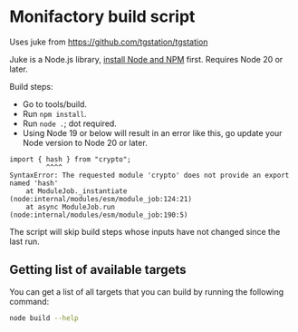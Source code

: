 # Monifactory build script

Uses juke from <https://github.com/tgstation/tgstation>


Juke is a Node.js library, [install Node and NPM](https://nodejs.org/en/download) first. Requires Node 20 or later.

Build steps:
- Go to tools/build.
- Run `npm install`.
- Run `node .`; dot required.
- Using Node 19 or below will result in an error like this, go update your Node version to Node 20 or later.
```
import { hash } from "crypto";
         ^^^^
SyntaxError: The requested module 'crypto' does not provide an export named 'hash'
    at ModuleJob._instantiate (node:internal/modules/esm/module_job:124:21)
    at async ModuleJob.run (node:internal/modules/esm/module_job:190:5)
```

The script will skip build steps whose inputs have not changed since the last run.

## Getting list of available targets

You can get a list of all targets that you can build by running the following command:

```sh
node build --help
```
